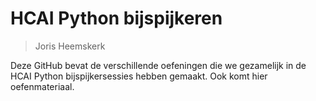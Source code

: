 # HCAI Python bijspijkeren
> Joris Heemskerk

Deze GitHub bevat de verschillende oefeningen die we gezamelijk in de HCAI Python bijspijkersessies hebben gemaakt. Ook komt hier oefenmateriaal.
